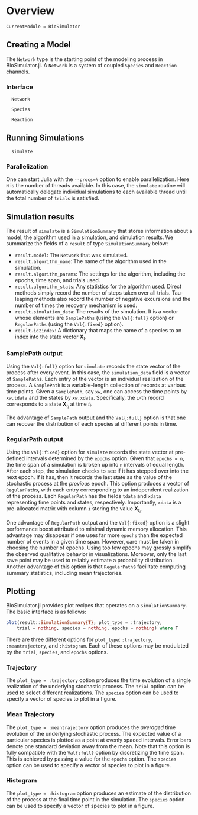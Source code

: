 # Overview

```@meta
CurrentModule = BioSimulator
```

## Creating a Model

The `Network` type is the starting point of the modeling process in BioSimulator.jl.
A `Network` is a system of coupled `Species` and `Reaction` channels.

### Interface

```@docs
  Network
```

```@docs
  Species
```

```@docs
  Reaction
```

## Running Simulations

```@docs
  simulate
```

### Parallelization

One can start Julia with the `--procs=N` option to enable parallelization. Here `N` is the number of threads available.
In this case, the `simulate` routine will automatically delegate individual simulations to each available thread until the total number of `trials` is satisfied.

## Simulation results

The result of `simulate` is a `SimulationSummary` that stores information about a model, the algorithm used in a simulation, and simulation results.
We summarize the fields of a `result` of type `SimulationSummary` below:

* `result.model`: The `Network` that was simulated.
* `result.algorithm_name`: The name of the algorithm used in the simulation.
* `result.algorithm_params`: The settings for the algorithm, including the epochs, time span, and trials used.
* `result.algorithm_stats`: Any statistics for the algorithm used. Direct methods simply record the number of steps taken over all trials. Tau-leaping methods also record the number of negative excursions and the number of times the recovery mechanism is used.
* `result.simulation_data`: The results of the simulation. It is a vector whose elements are `SamplePaths` (using the `Val{:full}` option) or `RegularPaths` (using the `Val{:fixed}` option).
* `result.id2index`: A dictionary that maps the name of a species to an index into the state vector $\mathbf{X}_{t}$.

### SamplePath output

Using the `Val{:full}` option for `simulate` records the state vector of the process after every event.
In this case, the `simulation_data` field is a vector of `SamplePath`s.
Each entry of the vector is an individual realization of the process.
A `SamplePath` is a variable-length collection of records at various time points.
Given a `SamplePath`, say `xw`, one can access the time points by `xw.tdata` and the states by `xw.xdata`.
Specifically, the `i`-th record corresponds to a state $\mathbf{X}_{t_{i}}$ at time $t_{i}$.

The advantage of `SamplePath` output and the `Val{:full}` option is that one can recover the distribution of each species at different points in time.

### RegularPath output

Using the `Val{:fixed}` option for `simulate` records the state vector at pre-defined intervals determined by the `epochs` option.
Given that `epochs = n`, the time span of a simulation is broken up into `n` intervals of equal length.
After each step, the simulation checks to see if it has stepped over into the next epoch.
If it has, then it records the last state as the value of the stochastic process at the *previous* epoch.
This option produces a vector of `RegularPath`s, with each entry corresponding to an independent realization of the process.
Each `RegularPath` has the fields `tdata` and `xdata` representing time points and states, respectively.
Importantly, `xdata` is a pre-allocated matrix with column `i` storing the value $\mathbf{X}_{t_{i}}$.

One advantage of `RegularPath` output and the `Val{:fixed}` option is a slight performance boost attributed to minimal dynamic memory allocation.
This advantage may disappear if one uses far more `epochs` than the expected number of events in a given time span.
However, care must be taken in choosing the number of epochs.
Using too few epochs may grossly simplify the observed qualitative behavior in visualizations.
Moreover, only the last save point may be used to reliably estimate a probability distribution.
Another advantage of this option is that `RegularPath`s facilitate computing summary statistics, including mean trajectories.

## Plotting

BioSimulator.jl provides plot recipes that operates on a `SimulationSummary`.
The basic interface is as follows:

```julia
plot(result::SimulationSummary{T}; plot_type = :trajectory,
    trial = nothing, species = nothing, epochs = nothing) where T
```

There are three different options for `plot_type`: `:trajectory`, `:meantrajectory`, and `:histogram`.
Each of these options may be modulated by the `trial`, `species`, and `epochs` options.

### Trajectory

The `plot_type = :trajectory` option produces the time evolution of a single realization of the underlying stochastic process.
The `trial` option can be used to select different realizations.
The `species` option can be used to specify a vector of species to plot in a figure.

### Mean Trajectory

The `plot_type = :meantrajectory` option produces the *averaged* time evolution of the underlying stochastic process.
The expected value of a particular species is plotted as a point at evenly spaced intervals.
Error bars denote one standard deviation away from the mean.
Note that this option is fully compatible with the `Val{:full}` option by discretizing the time span.
This is achieved by passing a value for the `epochs` option.
The `species` option can be used to specify a vector of species to plot in a figure.

### Histogram

The `plot_type = :histogram` option produces an estimate of the distribution of the process at the final time point in the simulation.
The `species` option can be used to specify a vector of species to plot in a figure.
